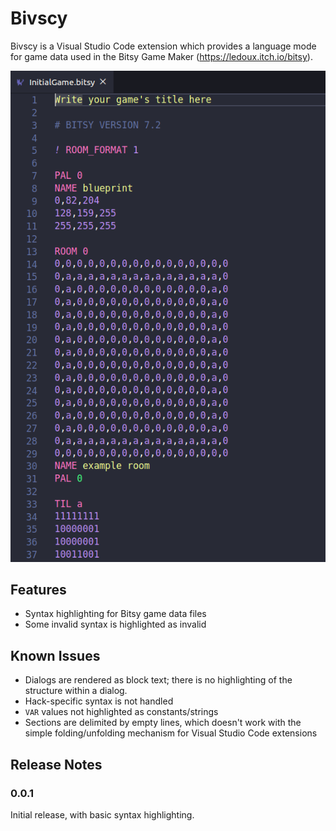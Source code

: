 # Bivscy

Bivscy is a Visual Studio Code extension which provides a language mode for game data used in the
Bitsy Game Maker (https://ledoux.itch.io/bitsy).

![screenshot of highlighted Bitsy game data](./images/bivscy-screen.png)

## Features

* Syntax highlighting for Bitsy game data files
* Some invalid syntax is highlighted as invalid

## Known Issues

* Dialogs are rendered as block text; there is no highlighting of the structure within a dialog.
* Hack-specific syntax is not handled
* `VAR` values not highlighted as constants/strings
* Sections are delimited by empty lines, which doesn't work with the simple folding/unfolding mechanism for Visual Studio Code extensions

## Release Notes

### 0.0.1

Initial release, with basic syntax highlighting.

